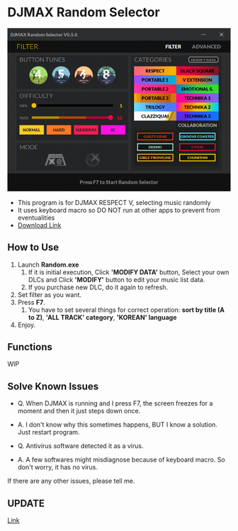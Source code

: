 # DJMAX Random Selector
![Alt Text](images/preview1.png)

* This program is for DJMAX RESPECT V, selecting music randomly
* It uses keyboard macro so DO NOT run at other apps to prevent from eventualities
* [Download Link](https://github.com/wowvv0w/DJMAX_Random_Selector/releases)

## How to Use

1. Launch **Random.exe**
    1. If it is initial execution, Click **'MODIFY DATA'** button, Select your own DLCs and Click **'MODIFY'** button to edit your music list data.
    2. If you purchase new DLC, do it again to refresh.
2. Set filter as you want.
3. Press **F7**.
    1. You have to set several things for correct operation: **sort by title (A to Z)**, **'ALL TRACK' category**, **'KOREAN' language**
4. Enjoy.

## Functions

WIP

## Solve Known Issues

* Q. When DJMAX is running and I press F7, the screen freezes for a moment and then it just steps down once.
* A. I don't know why this sometimes happens, BUT I know a solution. Just restart program.

* Q. Antivirus software detected it as a virus.
* A. A few softwares might misdiagnose because of keyboard macro. So don't worry, it has no virus.

If there are any other issues, please tell me.

## UPDATE

[Link](https://github.com/wowvv0w/DJMAX_Random_Selector/blob/main/UPDATE.md)